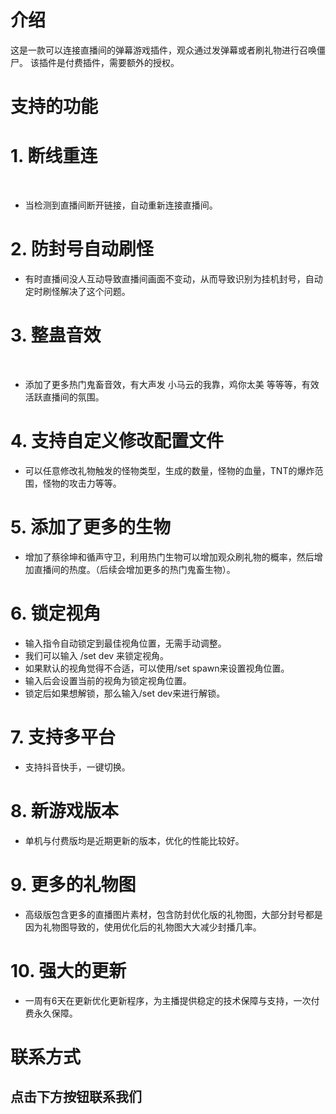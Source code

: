 # 介绍

这是一款可以连接直播间的弹幕游戏插件，观众通过发弹幕或者刷礼物进行召唤僵尸。
该插件是付费插件，需要额外的授权。

# 支持的功能

# 1. 断线重连
​
- 当检测到直播间断开链接，自动重新连接直播间。

# 2. 防封号自动刷怪​

- 有时直播间没人互动导致直播间画面不变动，从而导致识别为挂机封号，自动定时刷怪解决了这个问题。

# 3. 整蛊音效
​
- 添加了更多热门鬼畜音效，有大声发 小马云的我靠，鸡你太美 等等等，有效活跃直播间的氛围。

# 4. 支持自定义修改配置文件​

- 可以任意修改礼物触发的怪物类型，生成的数量，怪物的血量，TNT的爆炸范围，怪物的攻击力等等。

# 5. 添加了更多的生物​

- 增加了蔡徐坤和循声守卫，利用热门生物可以增加观众刷礼物的概率，然后增加直播间的热度。（后续会增加更多的热门鬼畜生物）。
  
# 6. 锁定视角​

- 输入指令自动锁定到最佳视角位置，无需手动调整。
- 我们可以输入 /set dev 来锁定视角。
- 如果默认的视角觉得不合适，可以使用/set spawn来设置视角位置。
- 输入后会设置当前的视角为锁定视角位置。
- 锁定后如果想解锁，那么输入/set dev来进行解锁。
  
# 7. 支持多平台​

- 支持抖音快手，一键切换。
  
# 8. 新游戏版本​

- 单机与付费版均是近期更新的版本，优化的性能比较好。
  
# 9. 更多的礼物图​

- 高级版包含更多的直播图片素材，包含防封优化版的礼物图，大部分封号都是因为礼物图导致的，使用优化后的礼物图大大减少封播几率。
  
# 10. 强大的更新​

- 一周有6天在更新优化更新程序，为主播提供稳定的技术保障与支持，一次付费永久保障。

# 联系方式

<section id="contact">
        <h2>点击下方按钮联系我们</h2>
        <div class="contact-options">
            <a href="https://a.eturl.cn/TqP9u9"_blank"><i class="fab fa-weixin"></i></a>
            <a href="https://qm.qq.com/q/QdTiaLaZOg" target="_blank"><i class="fab fa-qq"></i></a>
            <a href="https://t.me/Cat011" target="_blank"><i class="fab fa-telegram-plane"></i></a>
            <a href="https://discord.gg/VtWhM8hG" target="_blank"><i class="fab fa-discord"></i></a>
            <a href="https://www.facebook.com/ZGDC0" target="_blank"><i class="fab fa-facebook"></i></a>
            <a href="https://twitter.com/Lucifer_0315_" target="_blank"><i class="fab fa-twitter"></i></a>
            <a href="https://mail.google.com/mail/u/1/#inbox" target="_blank"><i class="fas fa-envelope"></i></a>
        </div>
    </section>
